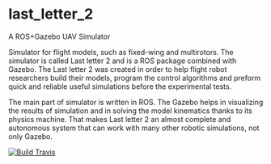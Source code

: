 # last_letter_2
A ROS+Gazebo UAV Simulator

Simulator for flight models, such as fixed-wing and multirotors. The simulator is called Last letter 2 and is a ROS package combined with Gazebo. The Last letter 2 was created in order to help flight robot researchers build their models, program the control algorithms and preform quick and reliable useful simulations before the experimental tests.

The main part of simulator is written in ROS. The Gazebo helps in visualizing the results of simulation and in solving the model kinematics thanks to its physics machine. That makes Last letter 2 an almost complete and autonomous system that can work with many other robotic simulations, not only Gazebo.

[![Build Travis](https://travis-ci.org/Georacer/last_letter_2.svg?branch=master)](https://travis-ci.org/Georacer/last_letter_2)
